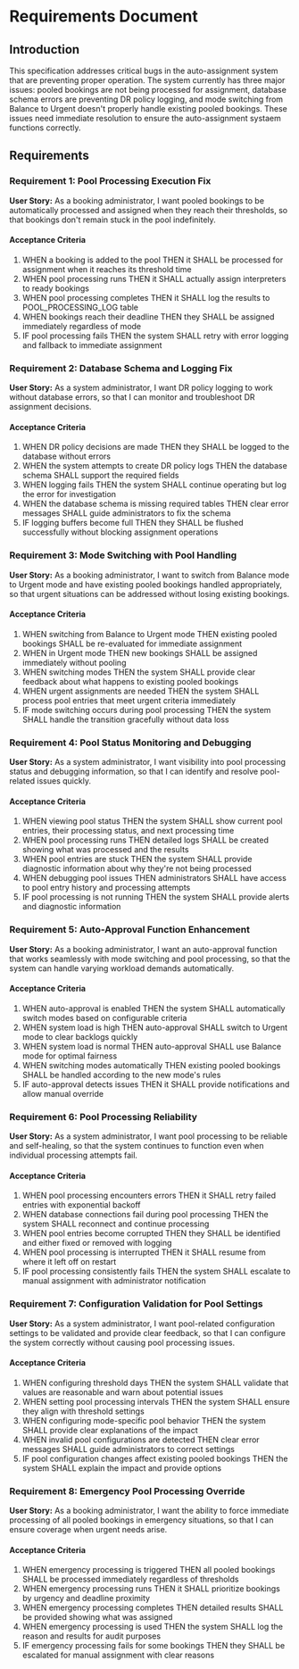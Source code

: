 # Requirements Document

## Introduction

This specification addresses critical bugs in the auto-assignment system that are preventing proper operation. The system currently has three major issues: pooled bookings are not being processed for assignment, database schema errors are preventing DR policy logging, and mode switching from Balance to Urgent doesn't properly handle existing pooled bookings. These issues need immediate resolution to ensure the auto-assignment systaem functions correctly.

## Requirements

### Requirement 1: Pool Processing Execution Fix

**User Story:** As a booking administrator, I want pooled bookings to be automatically processed and assigned when they reach their thresholds, so that bookings don't remain stuck in the pool indefinitely.

#### Acceptance Criteria

1. WHEN a booking is added to the pool THEN it SHALL be processed for assignment when it reaches its threshold time
2. WHEN pool processing runs THEN it SHALL actually assign interpreters to ready bookings
3. WHEN pool processing completes THEN it SHALL log the results to POOL_PROCESSING_LOG table
4. WHEN bookings reach their deadline THEN they SHALL be assigned immediately regardless of mode
5. IF pool processing fails THEN the system SHALL retry with error logging and fallback to immediate assignment

### Requirement 2: Database Schema and Logging Fix

**User Story:** As a system administrator, I want DR policy logging to work without database errors, so that I can monitor and troubleshoot DR assignment decisions.

#### Acceptance Criteria

1. WHEN DR policy decisions are made THEN they SHALL be logged to the database without errors
2. WHEN the system attempts to create DR policy logs THEN the database schema SHALL support the required fields
3. WHEN logging fails THEN the system SHALL continue operating but log the error for investigation
4. WHEN the database schema is missing required tables THEN clear error messages SHALL guide administrators to fix the schema
5. IF logging buffers become full THEN they SHALL be flushed successfully without blocking assignment operations

### Requirement 3: Mode Switching with Pool Handling

**User Story:** As a booking administrator, I want to switch from Balance mode to Urgent mode and have existing pooled bookings handled appropriately, so that urgent situations can be addressed without losing existing bookings.

#### Acceptance Criteria

1. WHEN switching from Balance to Urgent mode THEN existing pooled bookings SHALL be re-evaluated for immediate assignment
2. WHEN in Urgent mode THEN new bookings SHALL be assigned immediately without pooling
3. WHEN switching modes THEN the system SHALL provide clear feedback about what happens to existing pooled bookings
4. WHEN urgent assignments are needed THEN the system SHALL process pool entries that meet urgent criteria immediately
5. IF mode switching occurs during pool processing THEN the system SHALL handle the transition gracefully without data loss

### Requirement 4: Pool Status Monitoring and Debugging

**User Story:** As a system administrator, I want visibility into pool processing status and debugging information, so that I can identify and resolve pool-related issues quickly.

#### Acceptance Criteria

1. WHEN viewing pool status THEN the system SHALL show current pool entries, their processing status, and next processing time
2. WHEN pool processing runs THEN detailed logs SHALL be created showing what was processed and the results
3. WHEN pool entries are stuck THEN the system SHALL provide diagnostic information about why they're not being processed
4. WHEN debugging pool issues THEN administrators SHALL have access to pool entry history and processing attempts
5. IF pool processing is not running THEN the system SHALL provide alerts and diagnostic information

### Requirement 5: Auto-Approval Function Enhancement

**User Story:** As a booking administrator, I want an auto-approval function that works seamlessly with mode switching and pool processing, so that the system can handle varying workload demands automatically.

#### Acceptance Criteria

1. WHEN auto-approval is enabled THEN the system SHALL automatically switch modes based on configurable criteria
2. WHEN system load is high THEN auto-approval SHALL switch to Urgent mode to clear backlogs quickly
3. WHEN system load is normal THEN auto-approval SHALL use Balance mode for optimal fairness
4. WHEN switching modes automatically THEN existing pooled bookings SHALL be handled according to the new mode's rules
5. IF auto-approval detects issues THEN it SHALL provide notifications and allow manual override

### Requirement 6: Pool Processing Reliability

**User Story:** As a system administrator, I want pool processing to be reliable and self-healing, so that the system continues to function even when individual processing attempts fail.

#### Acceptance Criteria

1. WHEN pool processing encounters errors THEN it SHALL retry failed entries with exponential backoff
2. WHEN database connections fail during pool processing THEN the system SHALL reconnect and continue processing
3. WHEN pool entries become corrupted THEN they SHALL be identified and either fixed or removed with logging
4. WHEN pool processing is interrupted THEN it SHALL resume from where it left off on restart
5. IF pool processing consistently fails THEN the system SHALL escalate to manual assignment with administrator notification

### Requirement 7: Configuration Validation for Pool Settings

**User Story:** As a system administrator, I want pool-related configuration settings to be validated and provide clear feedback, so that I can configure the system correctly without causing pool processing issues.

#### Acceptance Criteria

1. WHEN configuring threshold days THEN the system SHALL validate that values are reasonable and warn about potential issues
2. WHEN setting pool processing intervals THEN the system SHALL ensure they align with threshold settings
3. WHEN configuring mode-specific pool behavior THEN the system SHALL provide clear explanations of the impact
4. WHEN invalid pool configurations are detected THEN clear error messages SHALL guide administrators to correct settings
5. IF pool configuration changes affect existing pooled bookings THEN the system SHALL explain the impact and provide options

### Requirement 8: Emergency Pool Processing Override

**User Story:** As a booking administrator, I want the ability to force immediate processing of all pooled bookings in emergency situations, so that I can ensure coverage when urgent needs arise.

#### Acceptance Criteria

1. WHEN emergency processing is triggered THEN all pooled bookings SHALL be processed immediately regardless of thresholds
2. WHEN emergency processing runs THEN it SHALL prioritize bookings by urgency and deadline proximity
3. WHEN emergency processing completes THEN detailed results SHALL be provided showing what was assigned
4. WHEN emergency processing is used THEN the system SHALL log the reason and results for audit purposes
5. IF emergency processing fails for some bookings THEN they SHALL be escalated for manual assignment with clear reasons